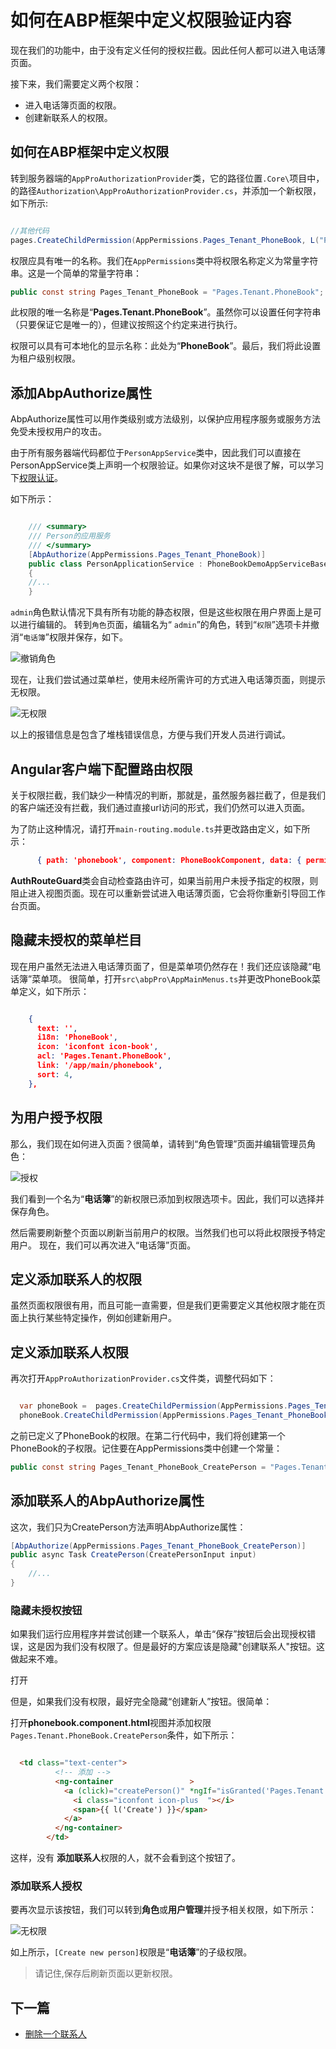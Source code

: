 
# 如何在ABP框架中定义权限验证内容


现在我们的功能中，由于没有定义任何的授权拦截。因此任何人都可以进入电话薄页面。

接下来，我们需要定义两个权限：


 
- 进入电话簿页面的权限。
- 创建新联系人的权限。


 
## 如何在ABP框架中定义权限

转到服务器端的`AppProAuthorizationProvider`类，它的路径位置`.Core\`项目中，的路径`Authorization\AppProAuthorizationProvider.cs`，并添加一个新权限，如下所示:

 
 

```csharp

//其他代码
pages.CreateChildPermission(AppPermissions.Pages_Tenant_PhoneBook, L("PhoneBook"), multiTenancySides: MultiTenancySides.Tenant);

```
权限应具有唯一的名称。我们在`AppPermissions`类中将权限名称定义为常量字符串。这是一个简单的常量字符串：
 
```csharp
public const string Pages_Tenant_PhoneBook = "Pages.Tenant.PhoneBook";
```

此权限的唯一名称是“**Pages.Tenant.PhoneBook**”。虽然你可以设置任何字符串（只要保证它是唯一的），但建议按照这个约定来进行执行。


权限可以具有可本地化的显示名称：此处为“**PhoneBook**”。最后，我们将此设置为租户级别权限。



## 添加AbpAuthorize属性

AbpAuthorize属性可以用作类级别或方法级别，以保护应用程序服务或服务方法免受未授权用户的攻击。

由于所有服务器端代码都位于`PersonAppService`类中，因此我们可以直接在PersonAppService类上声明一个权限验证。如果你对这块不是很了解，可以学习下[权限认证](https://www.52abp.com/Wiki/abp-cn/latest/4.4ABP%E5%BA%94%E7%94%A8%E5%B1%82-%E6%9D%83%E9%99%90%E8%AE%A4%E8%AF%81.md)。

如下所示：



```csharp

    /// <summary>
    /// Person的应用服务
    /// </summary>
    [AbpAuthorize(AppPermissions.Pages_Tenant_PhoneBook)]
    public class PersonApplicationService : PhoneBookDemoAppServiceBase, IPersonApplicationService
    {
    //...
    }
```


`admin`角色默认情况下具有所有功能的静态权限，但是这些权限在用户界面上是可以进行编辑的。
转到`角色`页面，编辑名为“ `admin`”的角色，转到“`权限`”选项卡并撤消“`电话簿`”权限并保存，如下。

![撤销角色](images/12.1.png)

现在，让我们尝试通过菜单栏，使用未经所需许可的方式进入电话簿页面，则提示无权限。

![无权限](images/12.2.png)


以上的报错信息是包含了堆栈错误信息，方便与我们开发人员进行调试。

## Angular客户端下配置路由权限

关于权限拦截，我们缺少一种情况的判断，那就是，虽然服务器拦截了，但是我们的客户端还没有拦截，我们通过直接url访问的形式，我们仍然可以进入页面。

为了防止这种情况，请打开`main-routing.module.ts`并更改路由定义，如下所示：


```json
      { path: 'phonebook', component: PhoneBookComponent, data: { permission: 'Pages.Tenant.PhoneBook' } },
```

**AuthRouteGuard**类会自动检查路由许可，如果当前用户未授予指定的权限，则阻止进入视图页面。现在可以重新尝试进入电话薄页面，它会将你重新引导回工作台页面。




## 隐藏未授权的菜单栏目

现在用户虽然无法进入电话薄页面了，但是菜单项仍然存在！我们还应该隐藏“电话簿”菜单项。
很简单，打开`src\abpPro\AppMainMenus.ts`并更改PhoneBook菜单定义，如下所示：

```json

    {
      text: '',
      i18n: 'PhoneBook',
      icon: 'iconfont icon-book',
      acl: 'Pages.Tenant.PhoneBook',
      link: '/app/main/phonebook',
      sort: 4,
    },

```

## 为用户授予权限

那么，我们现在如何进入页面？很简单，请转到“角色管理”页面并编辑管理员角色：

![授权](images/12.3.png)


我们看到一个名为“**电话簿**”的新权限已添加到权限选项卡。因此，我们可以选择并保存角色。

然后需要刷新整个页面以刷新当前用户的权限。当然我们也可以将此权限授予特定用户。
现在，我们可以再次进入“电话簿”页面。

## 定义添加联系人的权限

虽然页面权限很有用，而且可能一直需要，但是我们更需要定义其他权限才能在页面上执行某些特定操作，例如创建新用户。


## 定义添加联系人权限

 

再次打开`AppProAuthorizationProvider.cs`文件类，调整代码如下：

 

```csharp

  var phoneBook =  pages.CreateChildPermission(AppPermissions.Pages_Tenant_PhoneBook, L("PhoneBook"));
  phoneBook.CreateChildPermission(AppPermissions.Pages_Tenant_PhoneBook_CreatePerson, L("CreateNewPerson"));

```

之前已定义了PhoneBook的权限。在第二行代码中，我们将创建第一个PhoneBook的子权限。记住要在AppPermissions类中创建一个常量：

```csharp
public const string Pages_Tenant_PhoneBook_CreatePerson = "Pages.Tenant.PhoneBook.CreatePerson";

```


## 添加联系人的AbpAuthorize属性

这次，我们只为CreatePerson方法声明AbpAuthorize属性：

```csharp
[AbpAuthorize(AppPermissions.Pages_Tenant_PhoneBook_CreatePerson)]
public async Task CreatePerson(CreatePersonInput input)
{
    //...
}
```

### 隐藏未授权按钮

如果我们运行应用程序并尝试创建一个联系人，单击“保存”按钮后会出现授权错误，这是因为我们没有权限了。但是最好的方案应该是隐藏"创建联系人"按钮。这做起来不难。

打开

但是，如果我们没有权限，最好完全隐藏“创建新人”按钮。很简单：

打开**phonebook.component.html**视图并添加权限`Pages.Tenant.PhoneBook.CreatePerson`条件，如下所示：


```html

  <td class="text-center">
          <!-- 添加 -->
          <ng-container                 >
            <a (click)="createPerson()" *ngIf="isGranted('Pages.Tenant.PhoneBook.CreatePerson')"  >
              <i class="iconfont icon-plus  "></i>
              <span>{{ l('Create') }}</span>
            </a>
          </ng-container>
        </td>

```

这样，没有 **添加联系人**权限的人，就不会看到这个按钮了。

### 添加联系人授权

要再次显示该按钮，我们可以转到**角色**或**用户管理**并授予相关权限，如下所示：

![无权限](images/12.4.png)




如上所示，`[Create new person]`权限是“**电话簿**”的子级权限。

> 请记住,保存后刷新页面以更新权限。

 
## 下一篇

- [删除一个联系人](13.Deleting-Person.md)